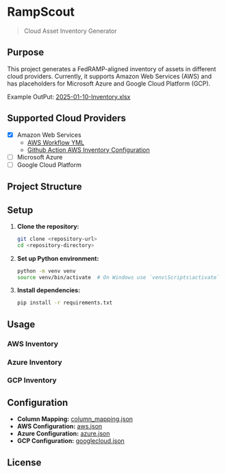 # RampScout

> Cloud Asset Inventory Generator

## Purpose

This project generates a FedRAMP-aligned inventory of assets in different cloud providers. Currently, it supports Amazon Web Services (AWS) and has placeholders for Microsoft Azure and Google Cloud Platform (GCP).

Example OutPut: [2025-01-10-Inventory.xlsx](output/2025/Jan/2025-01-10-Inventory.xlsx)



## Supported Cloud Providers

- [X] Amazon Web Services
  - [AWS Workflow YML](.github/workflows/aws-inventory.yml)
  - [Github Action AWS Inventory Configuration](docs/aws-inventory.md)
- [ ] Microsoft Azure
- [ ] Google Cloud Platform

## Project Structure


## Setup

1. **Clone the repository:**
    ```sh
    git clone <repository-url>
    cd <repository-directory>
    ```

2. **Set up Python environment:**
    ```sh
    python -m venv venv
    source venv/bin/activate  # On Windows use `venv\Scripts\activate`
    ```

3. **Install dependencies:**
    ```sh
    pip install -r requirements.txt
    ```

## Usage

### AWS Inventory


### Azure Inventory


### GCP Inventory



## Configuration

- **Column Mapping:** [column_mapping.json]()
- **AWS Configuration:** [aws.json]()
- **Azure Configuration:** [azure.json]()
- **GCP Configuration:** [googlecloud.json]()



## License


